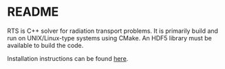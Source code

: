 # README #

RTS is C++ solver for radiation transport problems.  It is primarily build and run on UNIX/Linux-type systems using CMake.  An HDF5 library must be available to build the code.

Installation instructions can be found [here](Build_Instructions.md).
